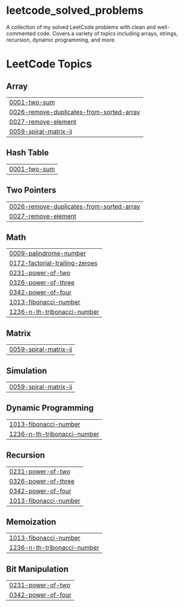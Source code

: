 # leetcode_solved_problems
A collection of my solved LeetCode problems with clean and well-commented code.  Covers a variety of topics including arrays, strings, recursion, dynamic programming, and more.

<!---LeetCode Topics Start-->
# LeetCode Topics
## Array
|  |
| ------- |
| [0001-two-sum](https://github.com/Ramya592/leetcode_solved_problems/tree/master/0001-two-sum) |
| [0026-remove-duplicates-from-sorted-array](https://github.com/Ramya592/leetcode_solved_problems/tree/master/0026-remove-duplicates-from-sorted-array) |
| [0027-remove-element](https://github.com/Ramya592/leetcode_solved_problems/tree/master/0027-remove-element) |
| [0059-spiral-matrix-ii](https://github.com/Ramya592/leetcode_solved_problems/tree/master/0059-spiral-matrix-ii) |
## Hash Table
|  |
| ------- |
| [0001-two-sum](https://github.com/Ramya592/leetcode_solved_problems/tree/master/0001-two-sum) |
## Two Pointers
|  |
| ------- |
| [0026-remove-duplicates-from-sorted-array](https://github.com/Ramya592/leetcode_solved_problems/tree/master/0026-remove-duplicates-from-sorted-array) |
| [0027-remove-element](https://github.com/Ramya592/leetcode_solved_problems/tree/master/0027-remove-element) |
## Math
|  |
| ------- |
| [0009-palindrome-number](https://github.com/Ramya592/leetcode_solved_problems/tree/master/0009-palindrome-number) |
| [0172-factorial-trailing-zeroes](https://github.com/Ramya592/leetcode_solved_problems/tree/master/0172-factorial-trailing-zeroes) |
| [0231-power-of-two](https://github.com/Ramya592/leetcode_solved_problems/tree/master/0231-power-of-two) |
| [0326-power-of-three](https://github.com/Ramya592/leetcode_solved_problems/tree/master/0326-power-of-three) |
| [0342-power-of-four](https://github.com/Ramya592/leetcode_solved_problems/tree/master/0342-power-of-four) |
| [1013-fibonacci-number](https://github.com/Ramya592/leetcode_solved_problems/tree/master/1013-fibonacci-number) |
| [1236-n-th-tribonacci-number](https://github.com/Ramya592/leetcode_solved_problems/tree/master/1236-n-th-tribonacci-number) |
## Matrix
|  |
| ------- |
| [0059-spiral-matrix-ii](https://github.com/Ramya592/leetcode_solved_problems/tree/master/0059-spiral-matrix-ii) |
## Simulation
|  |
| ------- |
| [0059-spiral-matrix-ii](https://github.com/Ramya592/leetcode_solved_problems/tree/master/0059-spiral-matrix-ii) |
## Dynamic Programming
|  |
| ------- |
| [1013-fibonacci-number](https://github.com/Ramya592/leetcode_solved_problems/tree/master/1013-fibonacci-number) |
| [1236-n-th-tribonacci-number](https://github.com/Ramya592/leetcode_solved_problems/tree/master/1236-n-th-tribonacci-number) |
## Recursion
|  |
| ------- |
| [0231-power-of-two](https://github.com/Ramya592/leetcode_solved_problems/tree/master/0231-power-of-two) |
| [0326-power-of-three](https://github.com/Ramya592/leetcode_solved_problems/tree/master/0326-power-of-three) |
| [0342-power-of-four](https://github.com/Ramya592/leetcode_solved_problems/tree/master/0342-power-of-four) |
| [1013-fibonacci-number](https://github.com/Ramya592/leetcode_solved_problems/tree/master/1013-fibonacci-number) |
## Memoization
|  |
| ------- |
| [1013-fibonacci-number](https://github.com/Ramya592/leetcode_solved_problems/tree/master/1013-fibonacci-number) |
| [1236-n-th-tribonacci-number](https://github.com/Ramya592/leetcode_solved_problems/tree/master/1236-n-th-tribonacci-number) |
## Bit Manipulation
|  |
| ------- |
| [0231-power-of-two](https://github.com/Ramya592/leetcode_solved_problems/tree/master/0231-power-of-two) |
| [0342-power-of-four](https://github.com/Ramya592/leetcode_solved_problems/tree/master/0342-power-of-four) |
<!---LeetCode Topics End-->